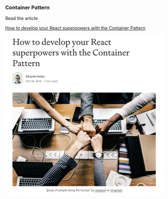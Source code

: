 ### Container Pattern

Read the article

[How to develop your React superpowers with the Container Pattern
](https://medium.freecodecamp.org/react-superpowers-container-pattern-20d664bdae65)

![Alt text](/img/preview.png?raw=true "Optional Title")


